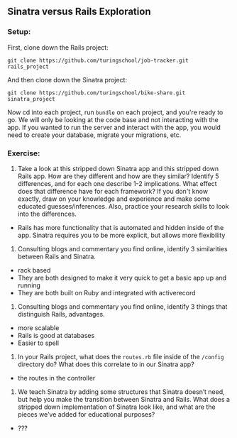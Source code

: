 ## Sinatra versus Rails Exploration

### Setup:

First, clone down the Rails project:

```terminal
git clone https://github.com/turingschool/job-tracker.git rails_project
```

And then clone down the Sinatra project:

```terminal
git clone https://github.com/turingschool/bike-share.git sinatra_project
```
Now cd into each project, run `bundle` on each project, and you're ready to go. We will only be looking at the code base and not interacting with the app. If you wanted to run the server and interact with the app, you would need to create your database, migrate your migrations, etc.

### Exercise:

1. Take a look at this stripped down Sinatra app and this stripped down Rails app. How are they different and how are they similar? Identify 5 differences, and for each one describe 1-2 implications. What effect does that difference have for each framework? If you don't know exactly, draw on your knowledge and experience and make some educated guesses/inferences. Also, practice your research skills to look into the differences.
+ Rails has more functionality that is automated and hidden inside of the app. Sinatra requires you to be more explicit, but allows more flexibility
1. Consulting blogs and commentary you find online, identify 3 similarities between Rails and Sinatra.

+ rack based 
+ They are both designed to make it very quick to get a basic app up and running
+ They are both built on Ruby and integrated with activerecord

1. Consulting blogs and commentary you find online, identify 3 things that distinguish Rails, advantages.

+ more scalable
+ Rails is good at databases
+ Easier to spell

1. In your Rails project, what does the `routes.rb` file inside of the `/config` directory do? What does this correlate to in our Sinatra app?

+ the routes in the controller

1. We teach Sinatra by adding some structures that Sinatra doesn’t need, but help you make the transition between Sinatra and Rails. What does a stripped down implementation of Sinatra look like, and what are the pieces we’ve added for educational purposes?

+ ???
